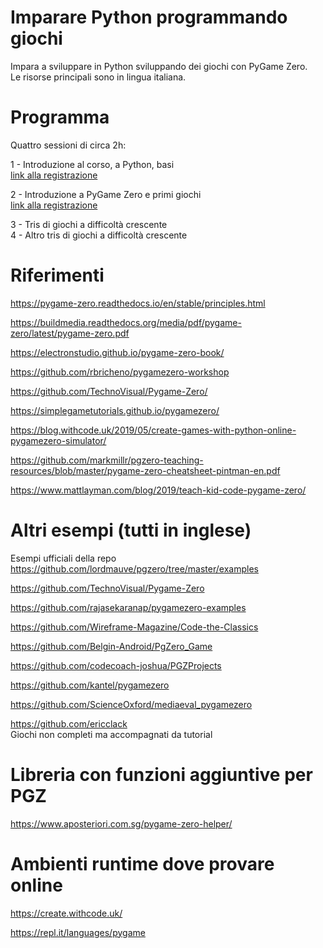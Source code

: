 # Imparare Python programmando giochi
Impara a sviluppare in Python sviluppando dei giochi con PyGame Zero.  
Le risorse principali sono in lingua italiana.

# Programma
Quattro sessioni di circa 2h:

1 - Introduzione al corso, a Python, basi  
[link alla registrazione](https://youtu.be/zjXXappgQak)

2 - Introduzione a PyGame Zero e primi giochi  
[link alla registrazione](https://youtu.be/qqv4d4IbOpM)

3 - Tris di giochi a difficoltà crescente  
4 - Altro tris di giochi a difficoltà crescente  

# Riferimenti

https://pygame-zero.readthedocs.io/en/stable/principles.html

https://buildmedia.readthedocs.org/media/pdf/pygame-zero/latest/pygame-zero.pdf

https://electronstudio.github.io/pygame-zero-book/

https://github.com/rbricheno/pygamezero-workshop

https://github.com/TechnoVisual/Pygame-Zero/

https://simplegametutorials.github.io/pygamezero/

https://blog.withcode.uk/2019/05/create-games-with-python-online-pygamezero-simulator/

https://github.com/markmillr/pgzero-teaching-resources/blob/master/pygame-zero-cheatsheet-pintman-en.pdf

https://www.mattlayman.com/blog/2019/teach-kid-code-pygame-zero/

# Altri esempi (tutti in inglese)   

Esempi ufficiali della repo   
https://github.com/lordmauve/pgzero/tree/master/examples

https://github.com/TechnoVisual/Pygame-Zero

https://github.com/rajasekaranap/pygamezero-examples

https://github.com/Wireframe-Magazine/Code-the-Classics

https://github.com/Belgin-Android/PgZero_Game

https://github.com/codecoach-joshua/PGZProjects

https://github.com/kantel/pygamezero

https://github.com/ScienceOxford/mediaeval_pygamezero

https://github.com/ericclack  
Giochi non completi ma accompagnati da tutorial

# Libreria con funzioni aggiuntive per PGZ

https://www.aposteriori.com.sg/pygame-zero-helper/
# Ambienti runtime dove provare online

https://create.withcode.uk/

https://repl.it/languages/pygame